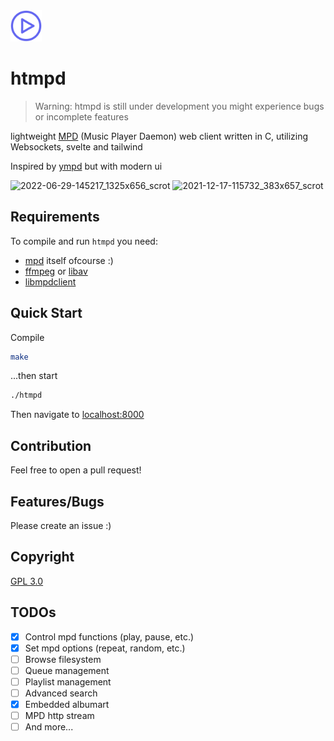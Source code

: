 <img width="50" src="./web/public/logo.svg">

# htmpd
 > Warning: htmpd is still under development you might experience bugs or incomplete features

lightweight [MPD](https://www.musicpd.org/) (Music Player Daemon) web client written in C, utilizing Websockets, svelte and tailwind

Inspired by [ympd](https://www.ympd.org/) but with modern ui

![2022-06-29-145217_1325x656_scrot](https://user-images.githubusercontent.com/41364823/177026834-5ec4da40-ed95-4927-bb58-cd17630e272d.png)
![2021-12-17-115732_383x657_scrot](https://user-images.githubusercontent.com/41364823/146580516-60100bbc-72d1-4c16-8f66-d88645a79192.png)


## Requirements

To compile and run `htmpd` you need:

* [mpd](http://www.musicpd.org/) itself ofcourse :)
* [ffmpeg](https://www.ffmpeg.org/) or [libav](https://libav.org/)
* [libmpdclient](https://www.musicpd.org/libs/libmpdclient/)

## Quick Start

Compile

```bash
make
```
...then start

```bash
./htmpd
```

Then navigate to [localhost:8000](http://localhost:8000/)

## Contribution
Feel free to open a pull request!

## Features/Bugs
Please create an issue :)

## Copyright
[GPL 3.0](https://opensource.org/licenses/GPL-3.0)

## TODOs
- [x] Control mpd functions (play, pause, etc.)
- [x] Set mpd options (repeat, random, etc.)
- [ ] Browse filesystem
- [ ] Queue management
- [ ] Playlist management
- [ ] Advanced search
- [x] Embedded albumart
- [ ] MPD http stream
- [ ] And more...
